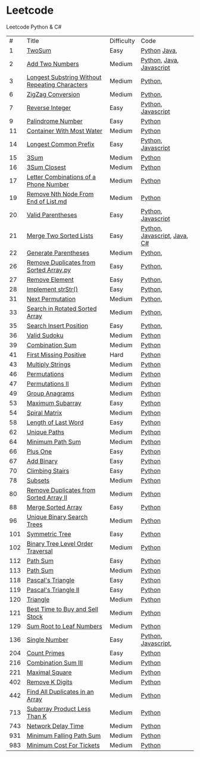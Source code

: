 # Leetcode
Leetcode Python & C#


<table>
<tr>
    <td>#</td>
    <td>Title</td>  
    <td>Difficulty</td>
    <td>Code</td>    
</tr>  
<tr>
    <td>1</td>    
    <td><a href="https://github.com/Eddie02582/Leetcode/blob/master/001_TwoSum.md">TwoSum</a></td> 
    <td>Easy</td>       
    <td><a href="https://github.com/Eddie02582/Leetcode/blob/master/Python/001_TwoSum.py">Python</a>
        <a href="https://github.com/Eddie02582/Leetcode/blob/master/Java/twoSum.java">Java</a>,
    </td>
</tr>
<tr>
    <td>2</td>    
    <td><a href="https://github.com/Eddie02582/Leetcode/blob/master/002_Add%20Two%20Numbers.md">Add Two Numbers</a></td>
    <td>Medium</td>  
    <td><a href="https://github.com/Eddie02582/Leetcode/blob/master/Python/002_Add%20Two%20Numbers.py">Python</a>,
        <a href="https://github.com/Eddie02582/Leetcode/blob/master/Java/addTwoNumbers.java">Java</a>,
        <a href="https://github.com/Eddie02582/Leetcode/blob/master/JavaScript/002_Add%20Two%20Numbers.js">Javascript</a>
    </td>    
</tr>
<tr>
    <td>3</td>    
    <td><a href="https://github.com/Eddie02582/Leetcode/blob/master/Longest%20Substring%20Without%20Repeating%20Characters.md">Longest Substring Without Repeating Characters</a></td>
    <td>Medium</td>  
    <td><a href="https://github.com/Eddie02582/Leetcode/blob/master/Python/Longest%20Substring%20Without%20Repeating%20Characters.py">Python</a>,
    </td>    
</tr>
<tr>
    <td>6</td>    
    <td><a href="https://github.com/Eddie02582/Leetcode/blob/master/006_ZigZag%20Conversion.md">ZigZag Conversion</a></td>
    <td>Medium</td>  
    <td><a href="https://github.com/Eddie02582/Leetcode/blob/master/Python/006%20ZigZag%20Conversion.py">Python</a>,
    </td>    
</tr>
<tr>
    <td>7</td>    
    <td><a href="https://github.com/Eddie02582/Leetcode/blob/master/007_Reverse%20Integer.md">Reverse Integer</a></td> 
    <td>Easy</td>  
    <td>
    <a href="https://github.com/Eddie02582/Leetcode/blob/master/Python/007_Reverse%20Integer.py">Python</a>,
    <a href="https://github.com/Eddie02582/Leetcode/blob/master/JavaScript/007_Reverse%20Integer.js">Javascript</a>
    </td>         
</tr>
<tr>
    <td>9</td>    
    <td><a href="https://github.com/Eddie02582/Leetcode/blob/master/009_Palindrome%20Number.md">Palindrome Number</a></td> 
    <td>Easy</td>  
    <td>
    <a href="https://github.com/Eddie02582/Leetcode/blob/master/Python/009_Palindrome%20Number.py">Python</a>   
    </td>         
</tr>
<tr>
    <td>11</td>    
    <td><a href="https://github.com/Eddie02582/Leetcode/blob/master/011_Container%20With%20Most%20Water.md">Container With Most Water</a></td> 
    <td>Medium</td>  
    <td>
    <a href="https://github.com/Eddie02582/Leetcode/blob/master/Python/011_Container%20With%20Most%20Water.py">Python</a>   
    </td>         
</tr>
<tr>
    <td>14</td>    
    <td><a href="https://github.com/Eddie02582/Leetcode/blob/master/014_Longest%20Common%20Prefix.md">Longest Common Prefix</a></td> 
    <td>Easy</td>  
    <td>
    <a href="https://github.com/Eddie02582/Leetcode/blob/master/Python/014_Longest%20Common%20Prefix.py">Python</a>, 
    <a href="https://github.com/Eddie02582/Leetcode/blob/master/JavaScript/014_Longest%20Common%20Prefix.js">Javascript</a>    
    </td>         
</tr>
<tr>
    <td>15</td>    
    <td><a href="https://github.com/Eddie02582/Leetcode/blob/master/015_3Sum.md">3Sum</a></td> 
    <td>Medium</td>  
    <td>
    <a href="https://github.com/Eddie02582/Leetcode/blob/master/Python/015_3Sum.py">Python</a></td>         
</tr>
<tr>
    <td>16</td>    
    <td><a href="https://github.com/Eddie02582/Leetcode/blob/master/016_3Sum%20Closest.md">3Sum Closest</a></td> 
    <td>Medium</td>  
    <td>
    <a href="https://github.com/Eddie02582/Leetcode/blob/master/Python/016_3Sum%20Closest.py">Python</a> 
    </td>         
</tr>
<tr>
    <td>17</td>    
    <td><a href="https://github.com/Eddie02582/Leetcode/blob/master/017_Letter%20Combinations%20of%20a%20Phone%20Number.md">Letter Combinations of a Phone Number</a></td> 
    <td>Medium</td>  
    <td>
    <a href="https://github.com/Eddie02582/Leetcode/blob/master/Python/017_Letter%20Combinations%20of%20a%20Phone%20Number.py">Python</a> 
    </td>         
</tr>
<tr>
    <td>19</td>    
    <td><a href="https://github.com/Eddie02582/Leetcode/blob/master/019_Remove%20Nth%20Node%20From%20End%20of%20List.md">Remove Nth Node From End of List.md</a></td> 
    <td>Medium</td>  
    <td>
    <a href="https://github.com/Eddie02582/Leetcode/blob/master/Python/019_Remove%20Nth%20Node%20From%20End%20of%20List.py">Python</a>     
    </td>         
</tr>
<tr>
    <td>20</td>    
    <td><a href="https://github.com/Eddie02582/Leetcode/blob/master/020_Valid%20Parentheses.md">Valid Parentheses</a></td> 
    <td>Easy</td>  
    <td>
    <a href="https://github.com/Eddie02582/Leetcode/blob/master/Python/020_Valid%20Parentheses.py">Python</a>, 
    <a href="https://github.com/Eddie02582/Leetcode/blob/master/JavaScript/020_Valid%20Parentheses.js">Javascript</a>    
    </td>         
</tr>
<tr>
    <td>21</td>    
    <td><a href="https://github.com/Eddie02582/Leetcode/blob/master/021_Merge%20Two%20Sorted%20Lists.md">Merge Two Sorted Lists</a></td> 
    <td>Easy</td>  
    <td>
    <a href="https://github.com/Eddie02582/Leetcode/blob/master/Python/021_Merge%20Two%20Sorted%20Lists.py">Python</a>, 
    <a href="https://github.com/Eddie02582/Leetcode/blob/master/JavaScript/021_Merge%20Two%20Sorted%20Lists.js">Javascript</a>,   
    <a href="https://github.com/Eddie02582/Leetcode/blob/master/Java/mergeTwoLists.java">Java</a>,   
    <a href="https://github.com/Eddie02582/Leetcode/blob/master/C%23/021_Merge%20Two%20Sorted%20Lists.cs">C#</a>      
    </td>         
</tr>
<tr>
    <td>22</td>    
    <td><a href="https://github.com/Eddie02582/Leetcode/blob/master/022_Generate%20Parentheses.md">Generate Parentheses</a></td> 
    <td>Medium</td>  
    <td>
    <a href="https://github.com/Eddie02582/Leetcode/blob/master/Python/Backtracking/022_Generate%20Parentheses.py">Python</a>, 
    </td>         
</tr>
<tr>
    <td>26</td>    
    <td><a href="https://github.com/Eddie02582/Leetcode/blob/master/026_%20Remove%20Duplicates%20from%20Sorted%20Array.md">Remove Duplicates from Sorted Array.py</a></td> 
    <td>Easy</td>  
    <td>
    <a href="https://github.com/Eddie02582/Leetcode/blob/master/Python/026_%20Remove%20Duplicates%20from%20Sorted%20Array.py">Python</a>,    
    </td>         
</tr>
<tr>
    <td>27</td>    
    <td><a href="https://github.com/Eddie02582/Leetcode/blob/master/027_Remove%20Element.md">Remove Element</a></td> 
    <td>Easy</td>  
    <td>
    <a href="https://github.com/Eddie02582/Leetcode/blob/master/Python/027_Remove%20Element.py">Python</a>,   
    </td>         
</tr>
<tr>
    <td>28</td>    
    <td><a href="https://github.com/Eddie02582/Leetcode/blob/master/028_Implement%20strStr.md">Implement strStr()</a></td> 
    <td>Easy</td>  
    <td>
    <a href="https://github.com/Eddie02582/Leetcode/blob/master/Python/028_Implement%20strStr().py">Python</a>,   
    </td>         
</tr>
<tr>
    <td>31</td>    
    <td><a href="https://github.com/Eddie02582/Leetcode/blob/master/031_Next_Permutation.md">Next Permutation</a></td> 
    <td>Medium</td>  
    <td>
    <a href="https://github.com/Eddie02582/Leetcode/blob/master/Python/031_Next%20Permutation.py">Python</a>,   
    </td>         
</tr>
<tr>
    <td>33</td>    
    <td><a href="https://github.com/Eddie02582/Leetcode/blob/master/033_Search%20in%20Rotated%20Sorted%20Array.md">Search in Rotated Sorted Array</a></td> 
    <td>Medium</td>  
    <td>
    <a href="https://github.com/Eddie02582/Leetcode/blob/master/Python/033_Search%20in%20Rotated%20Sorted%20Array.py">Python</a>,   
    </td>         
</tr>
<tr>
    <td>35</td>    
    <td><a href="https://github.com/Eddie02582/Leetcode/blob/master/035_Search%20Insert%20Position.md">Search Insert Position</a></td> 
    <td>Easy</td>  
    <td>
    <a href="https://github.com/Eddie02582/Leetcode/blob/master/Python/035_Search%20Insert%20Position.py">Python</a>,   
    </td>         
</tr>
<tr>
    <td>36</td>    
    <td><a href="https://github.com/Eddie02582/Leetcode/blob/master/036_Valid%20Sudoku.md">Valid Sudoku</a></td> 
    <td>Medium</td>  
    <td>
    <a href="https://github.com/Eddie02582/Leetcode/blob/master/Python/036_Valid%20Sudoku.py">Python</a>  
    </td>         
</tr>
<tr>
    <td>39</td>    
    <td><a href="https://github.com/Eddie02582/Leetcode/blob/master/039_Combination%20Sum.md">Combination Sum</a></td> 
    <td>Medium</td>  
    <td>
    <a href="https://github.com/Eddie02582/Leetcode/blob/master/Python/039_Combination%20Sum.py">Python</a>  
    </td>         
</tr>
<tr>
    <td>41</td>    
    <td><a href="https://github.com/Eddie02582/Leetcode/blob/master/041_First%20Missing%20Positive.md">First Missing Positive</a></td> 
    <td>Hard</td>  
    <td>
    <a href="https://github.com/Eddie02582/Leetcode/blob/master/Python/041_First%20Missing%20Positive.py">Python</a>  
    </td>         
</tr>
<tr>
    <td>43</td>    
    <td><a href="https://github.com/Eddie02582/Leetcode/blob/master/043_Multiply%20Strings.md">Multiply Strings</a></td> 
    <td>Medium</td>  
    <td>
    <a href="https://github.com/Eddie02582/Leetcode/blob/master/Python/043_Multiply%20Strings.py">Python</a>  
    </td>         
</tr>
<tr>
    <td>46</td>    
    <td><a href="https://github.com/Eddie02582/Leetcode/blob/master/046_Permutations.md">Permutations</a></td> 
    <td>Medium</td>  
    <td>
    <a href="https://github.com/Eddie02582/Leetcode/blob/master/Python/046_Permutations.py">Python</a>  
    </td>         
</tr>
<tr>
    <td>47</td>    
    <td><a href="https://github.com/Eddie02582/Leetcode/blob/master/047_Permutations%20II.md">Permutations II</a></td> 
    <td>Medium</td>  
    <td>
    <a href="https://github.com/Eddie02582/Leetcode/blob/master/Python/047_Permutations%20II.py">Python</a>  
    </td>         
</tr>
<tr>
    <td>49</td>    
    <td><a href="https://github.com/Eddie02582/Leetcode/blob/master/049_Group%20Anagrams.md">Group Anagrams</a></td> 
    <td>Medium</td>  
    <td>
    <a href="https://github.com/Eddie02582/Leetcode/blob/master/Python/049_Group%20Anagrams.py">Python</a>  
    </td>         
</tr>
<tr>
    <td>53</td>    
    <td><a href="https://github.com/Eddie02582/Leetcode/blob/master/053_Maximum%20Subarray.md">Maximum Subarray</a></td> 
    <td>Easy</td>  
    <td>
    <a href="https://github.com/Eddie02582/Leetcode/blob/master/Python/053_Maximum%20Subarray.py">Python</a>  
    </td>         
</tr>
<tr>
    <td>54</td>    
    <td><a href="https://github.com/Eddie02582/Leetcode/blob/master/054_Spiral%20Matrix.md">Spiral Matrix</a></td> 
    <td>Medium</td>  
    <td>
    <a href="https://github.com/Eddie02582/Leetcode/blob/master/Python/054_Spiral%20Matrix.py">Python</a>  
    </td>         
</tr>
<tr>
    <td>58</td>    
    <td><a href="https://github.com/Eddie02582/Leetcode/blob/master/058_Length%20of%20Last%20Word.md">Length of Last Word</a></td> 
    <td>Easy</td>  
    <td>
    <a href="https://github.com/Eddie02582/Leetcode/blob/master/Python/058_Length%20of%20Last%20Word.py">Python</a>  
    </td>         
</tr>
<tr>
    <td>62</td>    
    <td><a href="https://github.com/Eddie02582/Leetcode/blob/master/062_Unique%20Paths.md">Unique Paths</a></td> 
    <td>Medium</td>  
    <td>
    <a href="https://github.com/Eddie02582/Leetcode/blob/master/Python/062_Unique%20Paths.py">Python</a>  
    </td>         
</tr>
<tr>
    <td>64</td>    
    <td><a href="https://github.com/Eddie02582/Leetcode/blob/master/064_Minimum%20Path%20Sum.md">Minimum Path Sum</a></td> 
    <td>Medium</td>  
    <td>
    <a href="https://github.com/Eddie02582/Leetcode/blob/master/Python/064_Minimum%20Path%20Sum.py">Python</a>  
    </td>         
</tr>
<tr>
    <td>66</td>    
    <td><a href="https://github.com/Eddie02582/Leetcode/blob/master/066_Plus%20One.md">Plus One</a></td> 
    <td>Easy</td>  
    <td>
    <a href="https://github.com/Eddie02582/Leetcode/blob/master/Python/066_Plus%20One.py">Python</a>  
    </td>         
</tr>
<tr>
    <td>67</td>    
    <td><a href="https://github.com/Eddie02582/Leetcode/blob/master/067_Add%20Binary.md">Add Binary</a></td> 
    <td>Easy</td>  
    <td>
    <a href="https://github.com/Eddie02582/Leetcode/blob/master/Python/067_Add%20Binary.py">Python</a>  
    </td>         
</tr>
<tr>
    <td>70</td>    
    <td><a href="https://github.com/Eddie02582/Leetcode/blob/master/070_Climbing%20Stairs.md">Climbing Stairs</a></td> 
    <td>Easy</td>  
    <td>
    <a href="https://github.com/Eddie02582/Leetcode/blob/master/Python/070_Climbing%20Stairs.py">Python</a>  
    </td>         
</tr>
<tr>
    <td>78</td>    
    <td><a href="https://github.com/Eddie02582/Leetcode/blob/master/078_Subsets.md">Subsets</a></td> 
    <td>Medium</td>  
    <td>
    <a href="https://github.com/Eddie02582/Leetcode/blob/master/Python/078_Subsets.py">Python</a>  
    </td>         
</tr>

<tr>
    <td>80</td>    
    <td><a href="https://github.com/Eddie02582/Leetcode/blob/master/080_Remove%20Duplicates%20from%20Sorted%20Array%20II.md">Remove Duplicates from Sorted Array II</a></td> 
    <td>Medium</td>  
    <td>
    <a href="https://github.com/Eddie02582/Leetcode/blob/master/Python/080_Remove%20Duplicates%20from%20Sorted%20Array%20II.py">Python</a>  
    </td>         
</tr>
<tr>
    <td>88</td>    
    <td><a href="https://github.com/Eddie02582/Leetcode/blob/master/088_Merge%20Sorted%20Array.md">Merge Sorted Array</a></td> 
    <td>Easy</td>  
    <td>
    <a href="https://github.com/Eddie02582/Leetcode/blob/master/Python/088_Merge%20Sorted%20Array.py">Python</a>  
    </td>         
</tr>
<tr>
    <td>96</td>    
    <td><a href="https://github.com/Eddie02582/Leetcode/blob/master/096_Unique%20Binary%20Search%20Trees.md">Unique Binary Search Trees</a></td> 
    <td>Medium</td>  
    <td>
    <a href="https://github.com/Eddie02582/Leetcode/blob/master/Python/096_Unique%20Binary%20Search%20Trees.py">Python</a>  
    </td>         
</tr>
<tr>
    <td>101</td>    
    <td><a href="https://github.com/Eddie02582/Leetcode/blob/master/101_Symmetric%20Tree.md">Symmetric Tree</a></td> 
    <td>Easy</td>  
    <td>
    <a href="#">Python</a>  
    </td>         
</tr>
<tr>
    <td>102</td>    
    <td><a href="https://github.com/Eddie02582/Leetcode/blob/master/102_Binary%20Tree%20Level%20Order%20Traversal.md">Binary Tree Level Order Traversal</a></td> 
    <td>Medium</td>  
    <td>
    <a href="https://github.com/Eddie02582/Leetcode/blob/master/Python/102.%20Binary%20Tree%20Level%20Order%20Traversal.py">Python</a>  
    </td>         
</tr>
<tr>
    <td>112</td>    
    <td><a href="https://github.com/Eddie02582/Leetcode/blob/master/112_Path%20Sum.md">Path Sum</a></td> 
    <td>Easy</td>  
    <td>
    <a href="https://github.com/Eddie02582/Leetcode/blob/master/Python/112_Path%20Sum.py">Python</a>  
    </td>         
</tr>
<tr>
    <td>113</td>    
    <td><a href="https://github.com/Eddie02582/Leetcode/blob/master/113_Path%20Sum%20II.md">Path Sum</a></td> 
    <td>Medium</td>  
    <td>
    <a href="https://github.com/Eddie02582/Leetcode/blob/master/Python/113_Path%20Sum%20II.py">Python</a>  
    </td>         
</tr>
<tr>
    <td>118</td>    
    <td><a href="https://github.com/Eddie02582/Leetcode/blob/master/118_Pascal's%20Triangle.md">Pascal's Triangle</a></td> 
    <td>Easy</td>  
    <td>
    <a href="https://github.com/Eddie02582/Leetcode/blob/master/Python/118_Pascal's%20Triangle.py">Python</a>  
    </td>         
</tr>
<tr>
    <td>119</td>    
    <td><a href="https://github.com/Eddie02582/Leetcode/blob/master/119_Pascal's%20Triangle%20II.md">Pascal's Triangle II</a></td> 
    <td>Easy</td>  
    <td>
    <a href="https://github.com/Eddie02582/Leetcode/blob/master/Python/119_Pascal's%20Triangle%20II.py">Python</a>  
    </td>         
</tr>
<tr>
    <td>120</td>    
    <td><a href="https://github.com/Eddie02582/Leetcode/blob/master/120_Triangle.md">Triangle</a></td> 
    <td>Medium</td>  
    <td>
    <a href="#">Python</a>  
    </td>         
</tr>
<tr>
    <td>121</td>    
    <td><a href="https://github.com/Eddie02582/Leetcode/blob/master/121_Best%20Time%20to%20Buy%20and%20Sell%20Stock.md">Best Time to Buy and Sell Stock</a></td> 
    <td>Medium</td>  
    <td>
    <a href="https://github.com/Eddie02582/Leetcode/blob/master/Python/121_Best%20Time%20to%20Buy%20and%20Sell%20Stock.py">Python</a>  
    </td>         
</tr>
<tr>
    <td>129</td>    
    <td><a href="https://github.com/Eddie02582/Leetcode/blob/master/129_Sum%20Root%20to%20Leaf%20Numbers.md">Sum Root to Leaf Numbers</a></td> 
    <td>Medium</td>  
    <td>
    <a href="https://github.com/Eddie02582/Leetcode/blob/master/Python/129_Sum%20Root%20to%20Leaf%20Numbers.py">Python</a>  
    </td>         
</tr>
<tr>
    <td>136</td>    
    <td><a href="https://github.com/Eddie02582/Leetcode/blob/master/136_Single%20Number.md">Single Number</a></td> 
    <td>Easy</td>  
    <td>
        <a href="https://github.com/Eddie02582/Leetcode/blob/master/Python/136_Single%20Number.py">Python</a>, 
        <a href="https://github.com/Eddie02582/Leetcode/blob/master/JavaScript/136_Single%20Number.js">Javascript</a>, 
    </td>         
</tr>


<tr>
    <td>204</td>    
    <td><a href="https://github.com/Eddie02582/Leetcode/blob/master/204_Count%20Primes.md">Count Primes</a></td> 
    <td>Easy</td>  
    <td>
    <a href="https://github.com/Eddie02582/Leetcode/blob/master/Python/049_Group%20Anagrams.py">Python</a>
    </td>         
</tr>
<tr>
    <td>216</td>    
    <td><a href="https://github.com/Eddie02582/Leetcode/blob/master/216_Combination%20Sum%20III.md">Combination Sum III</a></td> 
    <td>Medium</td>  
    <td>
    <a href="https://github.com/Eddie02582/Leetcode/blob/master/Python/216_Combination%20Sum%20III.py">Python</a>
    </td>         
</tr>
<tr>
    <td>221</td>    
    <td><a href="https://github.com/Eddie02582/Leetcode/blob/master/221_Maximal%20Square.md">Maximal Square</a></td> 
    <td>Medium</td>  
    <td>
    <a href="https://github.com/Eddie02582/Leetcode/blob/master/Python/221_Maximal%20Square.py">Python</a>
    </td>         
</tr>
<tr>
    <td>402</td>    
    <td><a href="https://github.com/Eddie02582/Leetcode/blob/master/442_Find%20All%20Duplicates%20in%20an%20Array.md">Remove K Digits</a></td> 
    <td>Medium</td>  
    <td>
    <a href="https://github.com/Eddie02582/Leetcode/blob/master/Python/402_Remove%20K%20Digits.py">Python</a>
    </td>         
</tr>
<tr>
    <td>442</td>    
    <td><a href="https://github.com/Eddie02582/Leetcode/blob/master/442_Find%20All%20Duplicates%20in%20an%20Array.md">Find All Duplicates in an Array</a></td> 
    <td>Medium</td>  
    <td>
    <a href="https://github.com/Eddie02582/Leetcode/blob/master/Python/442_Find%20All%20Duplicates%20in%20an%20Array.py">Python</a>
    </td>         
</tr>
<tr>
    <td>713</td>    
    <td><a href="https://github.com/Eddie02582/Leetcode/blob/master/713_Subarray%20Product%20Less%20Than%20K.md">Subarray Product Less Than K</a></td> 
    <td>Medium</td>  
    <td>
    <a href="https://github.com/Eddie02582/Leetcode/blob/master/Python/713_Subarray%20Product%20Less%20Than%20K.py">Python</a>
    </td>         
</tr>
<tr>
    <td>743</td>    
    <td><a href="https://github.com/Eddie02582/Leetcode/blob/master/743_Network%20Delay%20Time.md">Network Delay Time</a></td> 
    <td>Medium</td>  
    <td>
    <a href="https://github.com/Eddie02582/Leetcode/blob/master/Python/743_Network%20Delay%20Time.py">Python</a>
    </td>         
</tr>
<tr>
    <td>931</td>    
    <td><a href="https://github.com/Eddie02582/Leetcode/blob/master/931_Minimum%20Falling%20Path%20Sum.md">Minimum Falling Path Sum</a></td> 
    <td>Medium</td>  
    <td>
    <a href="https://github.com/Eddie02582/Leetcode/blob/master/Python/931_Minimum%20Falling%20Path%20Sum.py">Python</a>
    </td>         
</tr>
<tr>
    <td>983</td>    
    <td><a href="https://github.com/Eddie02582/Leetcode/blob/master/983_Minimum%20Cost%20For%20Tickets.md">Minimum Cost For Tickets</a></td> 
    <td>Medium</td>  
    <td>
    <a href="https://github.com/Eddie02582/Leetcode/blob/master/Python/983_Minimum%20Cost%20For%20Tickets.py">Python</a>
    </td>         
</tr>
</table>

